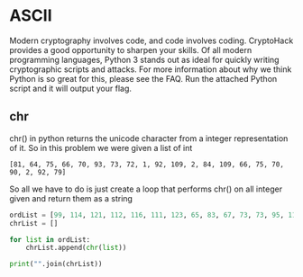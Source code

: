 # ASCII
Modern cryptography involves code, and code involves coding. CryptoHack provides a good opportunity to sharpen your skills.
Of all modern programming languages, Python 3 stands out as ideal for quickly writing cryptographic scripts and attacks. For more information about why we think Python is so great for this, please see the FAQ.
Run the attached Python script and it will output your flag.

## chr
chr() in python returns the unicode character from a integer representation of it. So in this problem we were given a list of int
```
[81, 64, 75, 66, 70, 93, 73, 72, 1, 92, 109, 2, 84, 109, 66, 75, 70, 90, 2, 92, 79]
```
So all we have to do is just create a loop that performs chr() on all integer given and return them as a string
```python
ordList = [99, 114, 121, 112, 116, 111, 123, 65, 83, 67, 73, 73, 95, 112, 114, 49, 110, 116, 52, 98, 108, 51, 125]
chrList = []

for list in ordList:
    chrList.append(chr(list))

print("".join(chrList))
```

